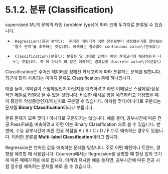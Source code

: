 # 5.1.2. 	분류 \(Classification\)

supervised ML의 문제의 타입 \(problem type\)에 따라 크게 두가지로 분류될 수 있습니다.

-      Regression\(회귀 분석\):  주어진 데이터가 어떤 함수로부터 생성됐는가를 알아보는 ‘함수 관계’를 추측하는 것입니다. 예측하는 결과값이 continuous value\(연속값\)

-      Classification\(분류\): 분류는 말 그대로 입력이 어떤 카테고리에 해당하는지 나누는 것입니다. 즉 예 아니오 와 같은 예측하는 결과값이 discrete value\(이산값\)

Classification은 주어진 데이터를 정해진 카테고리에 따라 분류하는 문제를 말합니다. 최근에 많이 사용되는 이미지 분류도 Classification 중에 하나입니다.

예를 들어, 이메일이 스팸메일인지 아닌지를 예측하려고 하면 이메일은 스팸메일/정상적인 메일로 라벨링 될 수 있을 것입니다. 비슷한 예시로 암을 예측하려고 가정했을 때 이 종양이 악성종양인지/아닌지로 구분할 수 있습니다. 이처럼 맞다/아니다로 구분되는 문제를 **Binary Classification**이라고 부릅니다.

분류 문제가 모두 맞다 / 아니다로 구분되지는 않습니다. 예를 들어, 공부시간에 따른 전공 Pass/Fail을 예측하려고 하면 이는 Binary Classification 으로 볼 수 있습니다. 반면에, 수능 공부시간에 따른 전공 학점을 A / B / C / D / F 으로 예측하는 경우도 있습니다. 이러한 분류를 **Multi-label Classification**이라고 합니다.

Regression은 연속된 값을 예측하는 문제를 말합니다. 주로 어떤 패턴이나 트렌드, 경향을 예측할 때 사용됩니다. Coursera에서는 Regression을 설명할 때 항상 집의 크기에 따른 매매가격을 예로 듭니다. 아까와 유사한 예를 들자면, 공부시간에 따른 전공 시험 점수를 예측하는 문제를 예로 들 수 있습니다.

